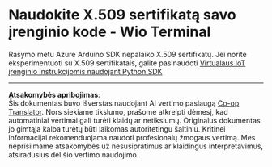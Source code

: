 <!--
CO_OP_TRANSLATOR_METADATA:
{
  "original_hash": "8a74f789f3c1bf41a13c007190360c19",
  "translation_date": "2025-08-28T20:30:34+00:00",
  "source_file": "2-farm/lessons/6-keep-your-plant-secure/wio-terminal-x509.md",
  "language_code": "lt"
}
-->
# Naudokite X.509 sertifikatą savo įrenginio kode - Wio Terminal

Rašymo metu Azure Arduino SDK nepalaiko X.509 sertifikatų. Jei norite eksperimentuoti su X.509 sertifikatais, galite pasinaudoti [Virtualaus IoT įrenginio instrukcijomis naudojant Python SDK](single-board-computer-x509.md)

---

**Atsakomybės apribojimas**:  
Šis dokumentas buvo išverstas naudojant AI vertimo paslaugą [Co-op Translator](https://github.com/Azure/co-op-translator). Nors siekiame tikslumo, prašome atkreipti dėmesį, kad automatiniai vertimai gali turėti klaidų ar netikslumų. Originalus dokumentas jo gimtąja kalba turėtų būti laikomas autoritetingu šaltiniu. Kritinei informacijai rekomenduojama naudoti profesionalų žmogaus vertimą. Mes neprisiimame atsakomybės už nesusipratimus ar klaidingus interpretavimus, atsiradusius dėl šio vertimo naudojimo.